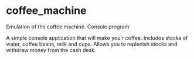 # coffee_machine
Emulation of the coffee machine. Console program

A simple console application that will make you'r coffee.
Includes stocks of water, coffee beans, milk and cups. Allows you to replenish stocks and withdraw money from the cash desk.
